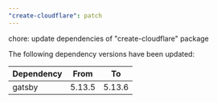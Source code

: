 ```yaml
---
"create-cloudflare": patch
---
```


chore: update dependencies of "create-cloudflare" package

The following dependency versions have been updated:

| Dependency | From   | To     |
| ---------- | ------ | ------ |
| gatsby     | 5.13.5 | 5.13.6 |
